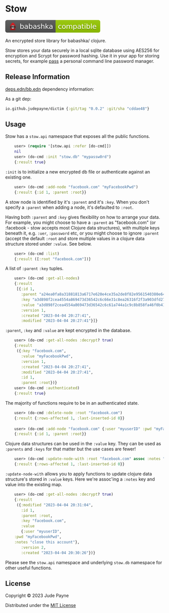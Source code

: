 # Stow

[![bb compatible](https://raw.githubusercontent.com/babashka/babashka/master/logo/badge.svg)](https://babashka.org)

An encrypted store library for babashka/ clojure.

Stow stores your data securely in a local sqlite database using AES256 for encryption and Scrypt for password hashing. Use it in your app for storing secrets, for example [pass](https://github.com/judepayne/pass) a personal command line password manager.

## Release Information

[deps.edn/bb.edn](https://clojure.org/reference/deps_and_cli) dependency information:

As a git dep:

```clojure
io.github.judepayne/dictim {:git/tag "0.0.2" :git/sha "cddae48"}
``` 

## Usage


Stow has a `stow.api` namespace that exposes all the public functions.

````clojure
    user> (require '[stow.api :refer [do-cmd]])
    nil
    user> (do-cmd :init "stow.db" "mypassw0rd")
    {:result true}
````

`:init` is to initialize a new encrypted db file or authenticate against an existing one.

````clojure
    user> (do-cmd :add-node "facebook.com" "myFacebookPwd")
    {:result {:id 1, :parent :root}}
````

A stow node is identified by it's `:parent` and it's `:key`. When you don't specify a `:parent` when adding a node, it's defaulted to `:root`.

Having both `:parent` and `:key` gives flexibility on how to arrange your data. For example, you might choose to have a `:parent` as "facebook.com" (or :facebook - stow accepts most Clojure data structures), with multiple keys beneath it, e.g. `:uer`, `:password` etc, or you might choose to ignore `:parent` (accept the default `:root` and store multiple values in a clojure data structure stored under `:value`. See below.

````clojure
    user> (do-cmd :list)
    {:result ([:root "facebook.com"])}
````

A list of `:parent` `:key` tuples.

````clojure
    user> (do-cmd :get-all-nodes)
    {:result
     [{:id 1,
       :parent "a24ea0fa8a31881813a6717e620e4ce35a2de8f82e9561540380e648b5f554abf7e88858f23600959c195d8777e69e6d",
       :key "a3d898f2cea4554a869473d36542c6c66e31c8ea26316f2f3a903dfd273b4ce4e39b228559a38b2bbb4d0dc4994b5dc3a944959cf128e4a8fcb0030e62346d9758a2eaeb50712fe6b82aa31fff01c2fb",
       :value "a3d898f2cea4554a869473d36542c6c61a744a1c9c8b858fa46f0b4197fd002481af70a6ecdad565bca2e8c269d307155d34feba0cc648b386bebdfaff5654b962dc35365fd0fc838b94a4798a35025b",
       :version 1,
       :created "2023-04-04 20:27:41",
       :modified "2023-04-04 20:27:41"}]}
````

`:parent`, `:key` and `:value` are kept encrypted in the database.

````clojure
    user> (do-cmd :get-all-nodes :decrypt? true)
    {:result
     ({:key "facebook.com",
       :value "myFacebookPwd",
       :version 1,
       :created "2023-04-04 20:27:41",
       :modified "2023-04-04 20:27:41",
       :id 1,
       :parent :root})}
    user> (do-cmd :authenticated)
    {:result true}
````

The majority of functions require to be in an authenticated state.

````clojure
    user> (do-cmd :delete-node :root "facebook.com")
    {:result {:rows-affected 1, :last-inserted-id 0}}

    user> (do-cmd :add-node "facebook.com" {:user "myuserID" :pwd "myFacebookPwd"})
    {:result {:id 1, :parent :root}}
````

Clojure data structures can be used in the `:value` key. They can be used as `:parents` and `:keys` for that matter but the use cases are fewer!

````clojure
    user> (do-cmd :update-node-with :root "facebook.com" assoc :notes "close this account")
    {:result {:rows-affected 1, :last-inserted-id 0}}
````

`:update-node-with` allows you to apply functions to update clojure data structure's stored in `:value` keys. Here we're assoc'ing a `:notes` key and value into the existing map.

````clojure
    user> (do-cmd :get-all-nodes :decrypt? true)
    {:result
     ({:modified "2023-04-04 20:31:04",
       :id 1,
       :parent :root,
       :key "facebook.com",
       :value
       {:user "myuserID",
	:pwd "myFacebookPwd",
	:notes "close this account"},
       :version 2,
       :created "2023-04-04 20:30:26"})}
````

Please see the `stow.api` namespace and underlying `stow.db` namespace for other useful functions.


## License

Copyright © 2023 Jude Payne

Distributed under the [MIT License](http://opensource.org/licenses/MIT)
